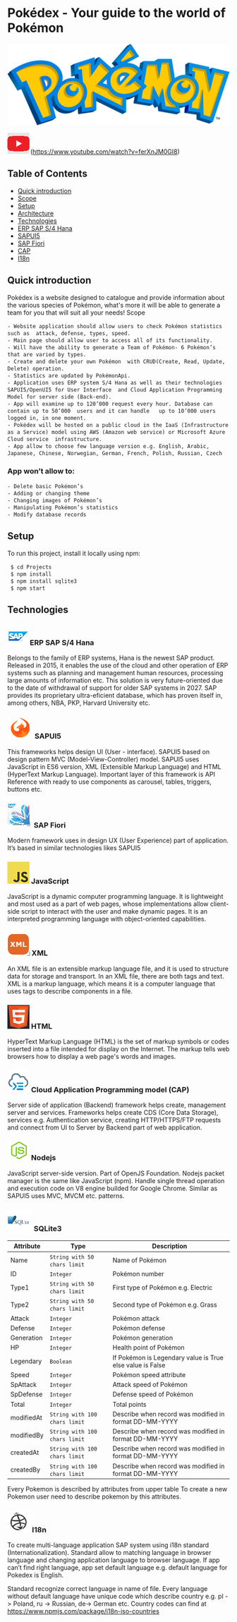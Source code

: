 # Pokédex - Your guide to the world of Pokémon

![Image](./images/pokemon.png)

![](./images/yt.png)(https://www.youtube.com/watch?v=ferXnJM0GI8)
## Table of Contents

* [Quick introduction](#quick-introduction)	
* [Scope](#scope)	
* [Setup](#setup)
* [Architecture](#architecture)
* [Technologies](#technologies)	
* [ERP SAP S/4 Hana](#ERP-SAP-S/4-Hana)	
* [SAPUI5](#SAPUI5)	
* [SAP Fiori](#sap-Fiori)	
* [CAP](#cap)	
* [I18n](#i18n)


## Quick introduction

Pokédex is a website designed to catalogue and provide information about the various species of Pokémon, what's more it will be able to generate a team for you that will suit all your needs!
Scope

	- Website application should allow users to check Pokémon statistics such as  attack, defense, types, speed.
	- Main page should allow user to access all of its functionality.
	- Will have the ability to generate a Team of Pokémon- 6 Pokémon’s that are varied by types.
	- Create and delete your own Pokémon  with CRUD(Create, Read, Update, Delete) operation.
	- Statistics are updated by PokémonApi.
	- Application uses ERP system S/4 Hana as well as their technologies SAPUI5/OpenUI5 for User Interface  and Cloud Application Programming Model for server side (Back-end).
	- App will examine up to 120’000 request every hour. Database can contain up to 50’000  users and it can handle   up to 10’000 users logged in, in one moment. 
	- Pokédex will be hosted on a public cloud in the IaaS (Infrastructure as a Service) model using AWS (Amazon web service) or Microsoft Azure Cloud service 	infrastructure.
	- App allow to choose few language version e.g. English, Arabic, Japanese, Chinese, Norwegian, German, French, Polish, Russian, Czech 

### App won’t allow to:

	- Delete basic Pokémon’s
	- Adding or changing theme
	- Changing images of Pokémon’s
	- Manipulating Pokémon’s statistics
	- Modify database records 
	
## Setup
 To run this project, install it locally using npm:

```
 $ cd Projects
 $ npm install
 $ npm install sqlite3
 $ npm start
```

## Technologies

 ### ![](./images/sap.png) ERP SAP S/4 Hana 

Belongs to the family of ERP systems, Hana is the newest SAP product. Released in 2015, it enables the use of the cloud and other operation of ERP systems such as planning and management human resources, processing large amounts of information etc. This solution is very future-oriented due to the date of withdrawal of support for older SAP systems in 2027. SAP provides its proprietary ultra-eficient database, which has proven itself in, among others, NBA, PKP, Harvard University etc.

### ![](./images/sapui5.png) SAPUI5

This frameworks helps design UI (User - interface). SAPUI5 based on design pattern MVC (Model-View-Controller) model. SAPUI5 uses JavaScript in ES6 version, XML (Extensible Markup Language) and HTML (HyperText Markup Language). Important layer of this framework is API Reference with ready to use components as carousel, tables, triggers, buttons etc. 
 

### ![](./images/fiori.png) SAP Fiori

Modern framework uses in design UX (User Experience) part of application. It’s based in similar technologies likes SAPUI5 


### ![](./images/js.png) JavaScript 
JavaScript is a dynamic computer programming language. It is lightweight and most used as a part of web pages, whose implementations allow client-side script to interact with the user and make dynamic pages. It is an interpreted programming language with object-oriented capabilities.

### ![](./images/xml.png) XML
An XML file is an extensible markup language file, and it is used to structure data for storage and transport. In an XML file, there are both tags and text.  XML is a markup language, which means it is a computer language that uses tags to describe components in a file.

### ![](./images/html5.png) HTML
HyperText Markup Language (HTML) is the set of markup symbols or codes inserted into a file intended for display on the Internet. The markup tells web browsers how to display a web page's words and images.


### ![](./images/cap.png) Cloud Application Programming model (CAP)

Server side of application (Backend) framework helps create, management server and services. Frameworks helps create CDS (Core Data Storage), services e.g. Authentication service, creating HTTP/HTTPS/FTP requests and  connect from UI to Server by Backend part of web application.

### ![](./images/nodejs.png) Nodejs 

JavaScript server-side version. Part of OpenJS Foundation. Nodejs packet manager is the same like JavaScript (npm). Handle single thread operation and execution code on V8 engine builded for Google Chrome. Similar as SAPUI5 uses MVC, MVCM etc. patterns. 


### ![](./images/sqlite3.png) SQLite3 

|Attribute	|Type				|Description
| --------------|-------------------------------|----------------------------------------------------------------|
|Name		|`String with 50 chars limit`	|Name of Pokémon
|ID		|`Integer`			|Pokémon number
|Type1		|`String with 50 chars limit`	|First type of Pokémon e.g. Electric
|Type2		|`String with 50 chars limit`	|Second type of Pokémon e.g. Grass
|Attack		|`Integer`			|	Pokémon attack
|Defense	|`Integer`			|	Pokémon defense
|Generation	|`Integer`			|	Pokémon generation
|HP		|`Integer`			|	Health point of Pokémon
|Legendary	|`Boolean`			|	If Pokémon is Legendary value is True else value is False
|Speed		|`Integer`			|	Pokémon speed attribute
|SpAttack	|`Integer`			|	Attack speed of Pokémon
|SpDefense	|`Integer`			|	Defense speed of Pokémon
|Total		|`Integer`			|	Total points
|modifiedAt	|`String with 100 chars limit`	|Describe when record was modified in format DD-MM-YYYY
|modifiedBy	|`String with 100 chars limit`	|Describe when record was modified in format DD-MM-YYYY
|createdAt	|`String with 100 chars limit`	|Describe when record was modified in format DD-MM-YYYY
|createdBy	|`String with 100 chars limit`	|Describe when record was modified in format DD-MM-YYYY


Every Pokemon is described by attributes from upper table To create a new Pokemon user need to describe pokemon by this attributes.   

### ![](./images/i18n.png) I18n 

To create multi-language application SAP system using i18n standard (Internationalization). Standard allow to matching language in browser language and changing application language to browser language. If app can’t find right language, app set default language e.g. default language for Pokedex is English.

 
Standard recognize correct language in name of file. Every language without default language have unique code which describe country e.g.  pl -> Poland, ru -> Russian, de-> German etc. 
Country codes can find at https://www.npmjs.com/package/i18n-iso-countries



